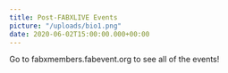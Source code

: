 ```yaml
---
title: Post-FABXLIVE Events
picture: "/uploads/bio1.png"
date: 2020-06-02T15:00:00.000+00:00
---
```


Go to fabxmembers.fabevent.org to see all of the events!
